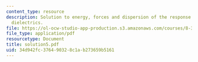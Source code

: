 ```yaml
---
content_type: resource
description: Solution to energy, forces and dispersion of the response function in
  dielectrics.
file: https://ol-ocw-studio-app-production.s3.amazonaws.com/courses/8-311-electromagnetic-theory-spring-2004/34d942fc376490328c1ab273659b5161_solution5.pdf
file_type: application/pdf
resourcetype: Document
title: solution5.pdf
uid: 34d942fc-3764-9032-8c1a-b273659b5161
---
```

